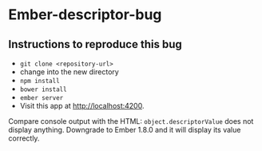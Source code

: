 # Ember-descriptor-bug

## Instructions to reproduce this bug

* `git clone <repository-url>`
* change into the new directory
* `npm install`
* `bower install`
* `ember server`
* Visit this app at [http://localhost:4200](http://localhost:4200).

Compare console output with the HTML: `object.descriptorValue` does not display anything. Downgrade to Ember 1.8.0 and it will display its value correctly.
